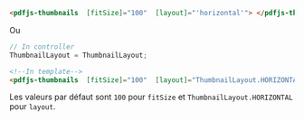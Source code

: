 ```html
<pdfjs-thumbnails  [fitSize]="100"  [layout]="'horizontal'"> </pdfjs-thumbnails>
```

Ou

```typescript
// In controller
ThumbnailLayout = ThumbnailLayout;
```

```html
<!--In template-->
<pdfjs-thumbnails  [fitSize]="100"  [layout]="ThumbnailLayout.HORIZONTAL"> </pdfjs-thumbnails>
```

Les valeurs par défaut sont `100` pour `fitSize` et `ThumbnailLayout.HORIZONTAL` pour `layout`.

